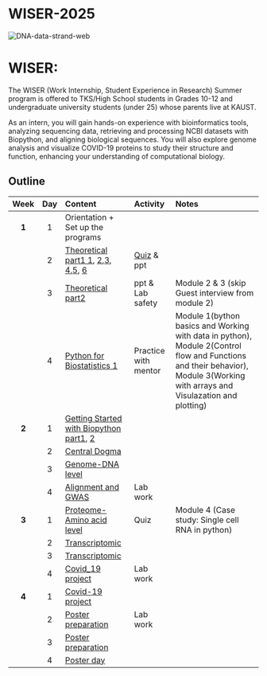 # WISER-2025

![DNA-data-strand-web](https://github.com/user-attachments/assets/7700c33d-3aed-477b-899e-75db501f02ff)

# WISER: 
The WISER (Work Internship, Student Experience in Research) Summer program is offered to TKS/High School students in Grades 10-12 and undergraduate university students (under 25) whose parents live at KAUST.

As an intern, you will gain hands-on experience with bioinformatics tools, analyzing sequencing data, retrieving and processing NCBI datasets with Biopython, and aligning biological sequences. You will also explore genome analysis and visualize COVID-19 proteins to study their structure and function, enhancing your understanding of computational biology.

## Outline

| Week | Day | Content | Activity | Notes |
| :---: | :---: | :--- | :--- | :--- |
| **1** | 1 | Orientation + Set up the programs |  |  |
|  | 2 | [Theoretical part1 1](https://www.youtube.com/watch?v=5MQdXjRPHmQ), [2](https://www.youtube.com/watch?v=zwibgNGe4aY),[3](https://www.youtube.com/watch?v=IePMXxQ-KWY), [4](https://www.youtube.com/watch?v=FNynz6Q12Bw),[5](https://www.youtube.com/watch?v=K1xnYFCZ9Yg), [6](https://www.youtube.com/watch?v=6tw_JVz_IEc) | [Quiz]() & ppt |  |
|  | 3 | [Theoretical part2](https://www.coursera.org/learn/genetics-evolution/lecture/OCKVK/what-is-evolution-g) | ppt & Lab safety | Module 2 & 3 (skip Guest interview from module 2)|
|  | 4 | [Python for Biostatistics 1](https://www.coursera.org/learn/introduction-python-scientific-computing/home/module/1) | Practice with mentor | Module 1(bython basics and Working with data in python), Module 2(Control flow and Functions and their behavior), Module 3(Working with arrays and Visulazation and plotting)  |
| **2** | 1 | [Getting Started with Biopython part1](https://drive.google.com/file/d/1z27F1s20YBj4XhHbKxDXQa56Pevieg3J/view?usp=sharing), [2](https://drive.google.com/file/d/1Sn-u3DTfi_prjXp8fxKGiPPMZsx0okof/view?usp=sharing) |  |  |
|  | 2 | [Central Dogma](https://drive.google.com/file/d/1JT8mmurmd0GT3pbg4vy7UNxRZb5Po_-A/view?usp=sharing) |  |  |
|  | 3 | [Genome-DNA level]() |  |  |
|  | 4 | [Alignment and GWAS]() | Lab work |  |
| **3** | 1 | [Proteome-Amino acid level](https://www.coursera.org/learn/fundamental-skills-in-bioinformatics/home/module/4) | Quiz | Module 4 (Case study: Single cell RNA in python) |
|  | 2 | [Transcriptomic](https://colab.research.google.com/drive/1CBVpgmWd6lKitfxU4F2EJWENtxNOYIWL?usp=sharing) |  |  |
|  | 3 | [Transcriptomic](https://drive.google.com/file/d/1z27F1s20YBj4XhHbKxDXQa56Pevieg3J/view?usp=drive_link) |  |  |
|  | 4 | [Covid_19 project]() | Lab work |  |
| **4** | 1 | [Covid-19 project]() |  |  |
|  | 2 | [Poster preparation]() | Lab work |  |
|  | 3 | [Poster preparation]() |  |  |
|  | 4 | [Poster day]() |  |  |

